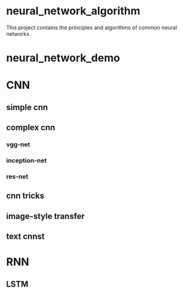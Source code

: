 # neural_network_algorithm
This project contains the principles and algorithms of common neural networks.
# neural_network_demo
# CNN
## simple cnn
## complex cnn
### vgg-net
### inception-net
### res-net
## cnn tricks
## image-style transfer
## text cnnst
# RNN
## LSTM

